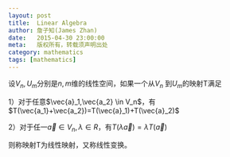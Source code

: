```yaml
---
layout: post
title:  Linear Algebra
author: 詹子知(James Zhan)
date:   2015-04-30 23:00:00
meta:   版权所有，转载须声明出处
category: mathematics
tags: [mathematics]
---
```




设$V_n,U_m$分别是$n,m$维的线性空间，如果一个从$V_n$ 到$U_m$的映射T满足

1）对于任意$\vec{a}_1,\vec{a_2} \in V_n$，有$T(\vec{a_1}+\vec{a_2})=T(\vec{a}_1)+T(\vec{a}_2)$

2）对于任一$\vec{a} \in V_n, \lambda \in R$，有$T(\lambda \vec{a})=\lambda T(\vec{a})$

则称映射T为线性映射，又称线性变换。